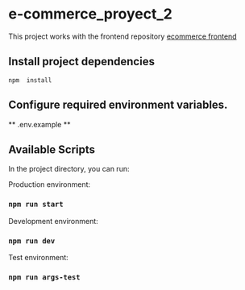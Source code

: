 # e-commerce_proyect_2

This project works with the frontend repository [ecommerce frontend](https://github.com/MartinMasde/ecommerce-frontend.git)

## Install project dependencies

```
npm  install
```

## Configure required environment variables.

** .env.example **

## Available Scripts

In the project directory, you can run:

Production environment:

### `npm run start`

Development environment: 

### `npm run dev`

Test environment: 

### `npm run args-test`





